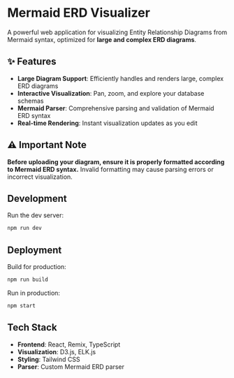 # Mermaid ERD Visualizer

A powerful web application for visualizing Entity Relationship Diagrams from Mermaid syntax, optimized for **large and complex ERD diagrams**.

## ✨ Features

- **Large Diagram Support**: Efficiently handles and renders large, complex ERD diagrams
- **Interactive Visualization**: Pan, zoom, and explore your database schemas
- **Mermaid Parser**: Comprehensive parsing and validation of Mermaid ERD syntax
- **Real-time Rendering**: Instant visualization updates as you edit

## ⚠️ Important Note

**Before uploading your diagram, ensure it is properly formatted according to Mermaid ERD syntax.** Invalid formatting may cause parsing errors or incorrect visualization.

## Development

Run the dev server:

```sh
npm run dev
```

## Deployment

Build for production:

```sh
npm run build
```

Run in production:

```sh
npm start
```

## Tech Stack

- **Frontend**: React, Remix, TypeScript
- **Visualization**: D3.js, ELK.js
- **Styling**: Tailwind CSS
- **Parser**: Custom Mermaid ERD parser
